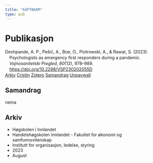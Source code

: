 ```yaml
---
title: "6APTBA8M"
type: pub
---
```

<h1>Publikasjon</h1>
<article id="csl-bib-container-6APTBA8M" class="csl-bib-container">
  <div class="csl-bib-body" style="line-height: 1.35; padding-left: 1em; text-indent:-1em;">
  <div class="csl-entry">Deshpande, A. P., Pe&#x161;i&#x107;, A., Boe, O., Piotrowski, A., &amp; Rawat, S. (2023). Psychologists as emergency first responders during a pandemic. <i>Vojnosanitetski Pregled</i>, <i>80</i>(12), 978&#x2013;989. <a href="https://doi.org/10.2298/VSP230202055D">https://doi.org/10.2298/VSP230202055D</a></div>
</div>
  <div class="csl-bib-buttons">
    <a href="#taxonomy-article-6APTBA8M" class="csl-bib-button">Arkiv</a>
    <a href="https://app.cristin.no/results/show.jsf?id=2167687" alt="Cristin URL" class="csl-bib-button">Cristin</a>
    <a href="http://zotero.org/groups/5402882/items/6APTBA8M" alt="Zotero URL" class="csl-bib-button">Zotero</a>
    <a href="#abstract-article-6APTBA8M" class="csl-bib-button">Samandrag</a>
    <a href="http://www.doiserbia.nb.rs/ft.aspx?id=0042-84502300055D" class="csl-bib-button">Unpaywall</a>
  </div>
  <div id="csl-bib-meta-container-6APTBA8M"></div>
</article>
<div id="csl-bib-meta-6APTBA8M" class="csl-bib-meta">
  <article id="abstract-article-6APTBA8M" class="abstract-article">
    <h1>Samandrag</h1>
    nema
  </article>
  <article id="taxonomy-article-6APTBA8M" class="taxonomy-article">
    <h1>Arkiv</h1>
    <ul>
      <li>Høgskolen i Innlandet</li>
      <li>Handelshøgskolen Innlandet - Fakultet for økonomi og samfunnsvitenskap</li>
      <li>Institutt for organisasjon, ledelse, styring</li>
      <li>2023</li>
      <li>August</li>
    </ul>
  </article>
</div>
